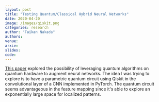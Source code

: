 ```yaml
---
layout: post
title: "Testing Quantum/Classical Hybrid Neural Networks"
date: 2020-04-20
image: /images/qiskit.png
categories: research
author: "Taikan Nakada"
authors:
venue:
arxiv:
slides:
code:
---
```


[This paper](https://arxiv.org/abs/1911.02998) explored the possibility of leveraging quantum algorithms on quantum hardware to augment neural networks. The idea I was trying to explore is to have a parametric quantum circuit using Qiskit in the convolutional layer of a CNN implemented in PyTorch. The quantum circuit seems advantageous in the feature mapping since it's able to explore an exponentially large space for localized patterns.
